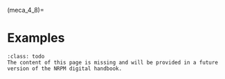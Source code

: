 (meca_4_8)=
# Examples

```{admonition} Under construction
:class: todo
The content of this page is missing and will be provided in a future version of the NRPM digital handbook.
```
